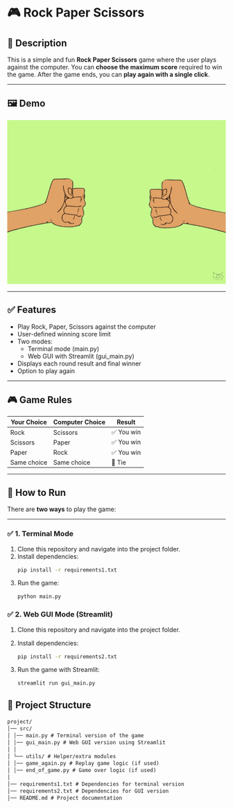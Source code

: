 # 🎮 Rock Paper Scissors

## 📝 Description
This is a simple and fun **Rock Paper Scissors** game where the user plays against the computer.
You can **choose the maximum score** required to win the game.
After the game ends, you can **play again with a single click**.

---

## 🖼 Demo
![Game Demo](assets/game_demo.gif)

---

## ✅ Features
- Play Rock, Paper, Scissors against the computer
- User-defined winning score limit
- Two modes:
  - Terminal mode (main.py)
  - Web GUI with Streamlit (gui_main.py)
- Displays each round result and final winner
- Option to play again

---

## 🎮 Game Rules
| Your Choice | Computer Choice | Result     |
|-------------|-----------------|------------|
| Rock        | Scissors        | ✅ You win |
| Scissors    | Paper           | ✅ You win |
| Paper       | Rock            | ✅ You win |
| Same choice | Same choice     | 🤝 Tie     |

---
## 🚀 How to Run

There are **two ways** to play the game:

---

### ✅ 1. Terminal Mode

1. Clone this repository and navigate into the project folder.
2. Install dependencies:
   ```bash
   pip install -r requirements1.txt
3. Run the game:
    ```bash
    python main.py

### ✅ 2. Web GUI Mode (Streamlit)

1. Clone this repository and navigate into the project folder.

2. Install dependencies:
    ```bash
    pip install -r requirements2.txt
3. Run the game with Streamlit:
    ```bash
    streamlit run gui_main.py

## 📁 Project Structure

```text
project/
│── src/
│ │── main.py # Terminal version of the game
│ │── gui_main.py # Web GUI version using Streamlit
│ │
│ └── utils/ # Helper/extra modules
│ │── game_again.py # Replay game logic (if used)
│ │── end_of_game.py # Game over logic (if used)
│
│── requirements1.txt # Dependencies for terminal version
│── requirements2.txt # Dependencies for GUI version
│── README.md # Project documentation
```
